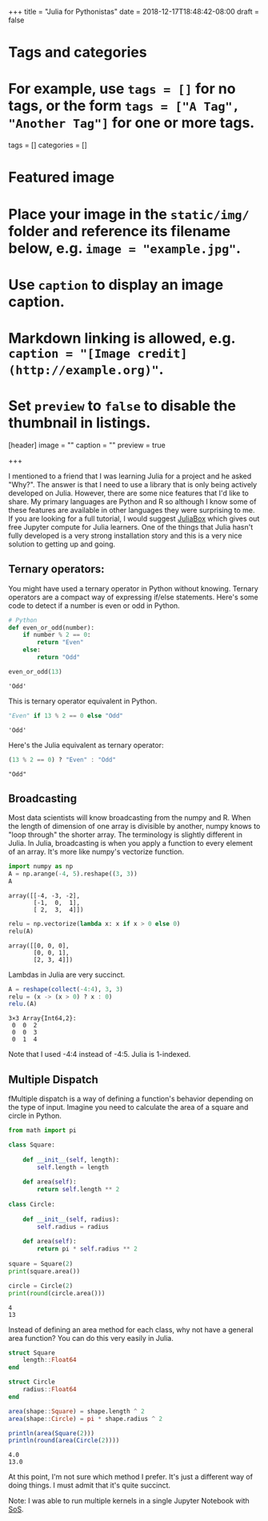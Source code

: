 +++
title = "Julia for Pythonistas"
date = 2018-12-17T18:48:42-08:00
draft = false

# Tags and categories
# For example, use `tags = []` for no tags, or the form `tags = ["A Tag", "Another Tag"]` for one or more tags.
tags = []
categories = []

# Featured image
# Place your image in the `static/img/` folder and reference its filename below, e.g. `image = "example.jpg"`.
# Use `caption` to display an image caption.
#   Markdown linking is allowed, e.g. `caption = "[Image credit](http://example.org)"`.
# Set `preview` to `false` to disable the thumbnail in listings.
[header]
image = ""
caption = ""
preview = true

+++


I mentioned to a friend that I was learning Julia for a project and he asked "Why?". The answer is that I need to use a library that is only being actively developed on Julia. However, there are some nice features that I'd like to share. My primary languages are Python and R so although I know some of these features are available in other languages they were surprising to me.  If you are looking for a full tutorial, I would suggest [JuliaBox](https://juliabox.com/) which gives out free Jupyter compute for Julia learners. One of the things that Julia hasn't fully developed is a very strong installation story and this is a very nice solution to getting up and going.

## Ternary operators:

You might have used a ternary operator in Python without knowing. Ternary operators are a compact way of expressing if/else statements. Here's some code to detect if a number is even or odd in Python.


```python
# Python
def even_or_odd(number):
    if number % 2 == 0:
        return "Even"
    else:
        return "Odd"

even_or_odd(13)
```




    'Odd'



This is ternary operator equivalent in Python. 


```python
"Even" if 13 % 2 == 0 else "Odd"
```




    'Odd'



Here's the Julia equivalent as ternary operator:


```julia
(13 % 2 == 0) ? "Even" : "Odd"
```




    "Odd"



## Broadcasting

Most data scientists will know broadcasting from the numpy and R. When the length of dimension of one array is divisible by another, numpy knows to "loop through" the shorter array. The terminology is slightly different in Julia. In Julia, broadcasting is when you apply a function to every element of an array. It's more like numpy's vectorize function.


```python
import numpy as np
A = np.arange(-4, 5).reshape((3, 3))
A
```




    array([[-4, -3, -2],
           [-1,  0,  1],
           [ 2,  3,  4]])




```python
relu = np.vectorize(lambda x: x if x > 0 else 0)
relu(A)
```




    array([[0, 0, 0],
           [0, 0, 1],
           [2, 3, 4]])



Lambdas in Julia are very succinct.


```julia
A = reshape(collect(-4:4), 3, 3)
relu = (x -> (x > 0) ? x : 0)
relu.(A)
```




    3×3 Array{Int64,2}:
     0  0  2
     0  0  3
     0  1  4



Note that I used -4:4 instead of -4:5. Julia is 1-indexed.

## Multiple Dispatch

fMultiple dispatch is a way of defining a function's behavior depending on the type of input. Imagine you need to calculate the area of a square and circle in Python.


```python
from math import pi

class Square:
    
    def __init__(self, length):
        self.length = length
        
    def area(self):
        return self.length ** 2
    
class Circle:
    
    def __init__(self, radius):
        self.radius = radius
        
    def area(self):
        return pi * self.radius ** 2
    
square = Square(2)
print(square.area())

circle = Circle(2)
print(round(circle.area()))
```

    4
    13


Instead of defining an area method for each class, why not have a general area function? You can do this very easily in Julia.


```julia
struct Square
    length::Float64
end

struct Circle
    radius::Float64
end

area(shape::Square) = shape.length ^ 2
area(shape::Circle) = pi * shape.radius ^ 2

println(area(Square(2)))
println(round(area(Circle(2))))
```

    4.0
    13.0


At this point, I'm not sure which method I prefer. It's just a different way of doing things. I must admit that it's quite succinct.


Note: I was able to run multiple kernels in a single Jupyter Notebook with [SoS](https://vatlab.github.io/sos-docs/). 




 
